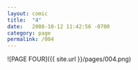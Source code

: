 ```yaml
---
layout: comic
title:  "4"
date:   2008-10-12 11:42:56 -0700
category: page
permalink: /004
---
```

![PAGE FOUR]({{ site.url }}/pages/004.png)

